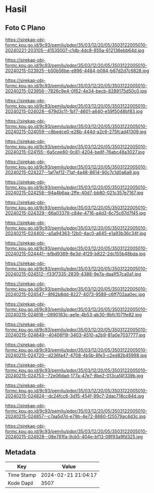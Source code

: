# Hasil

## Foto C Plano

https://sirekap-obj-formc.kpu.go.id/9c93/pemilu/pdpr/35/03/12/20/05/3503122005010-20240221-203105--41535007-c1db-4dc8-855a-612136ebb64d.jpg

https://sirekap-obj-formc.kpu.go.id/9c93/pemilu/pdpr/35/03/12/20/05/3503122005010-20240215-023925--b50b56be-e896-4484-b084-b67d2d7c6828.jpg

https://sirekap-obj-formc.kpu.go.id/9c93/pemilu/pdpr/35/03/12/20/05/3503122005010-20240215-023956--7826c9e4-0f62-4e34-becb-8289175d50c0.jpg

https://sirekap-obj-formc.kpu.go.id/9c93/pemilu/pdpr/35/03/12/20/05/3503122005010-20240215-024028--679d3c11-1bf7-4601-a640-e59f5048bf83.jpg

https://sirekap-obj-formc.kpu.go.id/9c93/pemilu/pdpr/35/03/12/20/05/3503122005010-20240215-024059--c8bedce0-e28b-444d-a2c6-275fcad41309.jpg

https://sirekap-obj-formc.kpu.go.id/9c93/pemilu/pdpr/35/03/12/20/05/3503122005010-20240215-024155--6a5cee80-0c81-4204-be8f-76abc48a3027.jpg

https://sirekap-obj-formc.kpu.go.id/9c93/pemilu/pdpr/35/03/12/20/05/3503122005010-20240215-024227--1af7ef12-71af-4a48-8614-90c7c1d0a6a9.jpg

https://sirekap-obj-formc.kpu.go.id/9c93/pemilu/pdpr/35/03/12/20/05/3503122005010-20240215-024258--94a4b6aa-2ffe-40d7-bb80-021c357e7167.jpg

https://sirekap-obj-formc.kpu.go.id/9c93/pemilu/pdpr/35/03/12/20/05/3503122005010-20240215-024329--66a03379-c84e-4716-a4d3-6c75c67d7f45.jpg

https://sirekap-obj-formc.kpu.go.id/9c93/pemilu/pdpr/35/03/12/20/05/3503122005010-20240215-024400--a5a94363-12b0-4ac0-a645-e1a93b36c34f.jpg

https://sirekap-obj-formc.kpu.go.id/9c93/pemilu/pdpr/35/03/12/20/05/3503122005010-20240215-024441--bfbd9389-8e3d-4f29-b822-2dc155b48bda.jpg

https://sirekap-obj-formc.kpu.go.id/9c93/pemilu/pdpr/35/03/12/20/05/3503122005010-20240215-024512--f33f7335-2839-4386-9e7a-daa1f57ca0a1.jpg

https://sirekap-obj-formc.kpu.go.id/9c93/pemilu/pdpr/35/03/12/20/05/3503122005010-20240215-024547--8f62b8dd-8227-4073-9589-c6ff702aa0ec.jpg

https://sirekap-obj-formc.kpu.go.id/9c93/pemilu/pdpr/35/03/12/20/05/3503122005010-20240215-024618--0990183c-ae1e-4b53-ab30-9bfc1071fe82.jpg

https://sirekap-obj-formc.kpu.go.id/9c93/pemilu/pdpr/35/03/12/20/05/3503122005010-20240215-024649--40406f19-3403-4510-a2b9-81a0e7037777.jpg

https://sirekap-obj-formc.kpu.go.id/9c93/pemilu/pdpr/35/03/12/20/05/3503122005010-20240215-024720--d236fa47-4708-4b5b-8fe3-c2ed82b45998.jpg

https://sirekap-obj-formc.kpu.go.id/9c93/pemilu/pdpr/35/03/12/20/05/3503122005010-20240215-024753--72e06dad-177a-47e7-8be2-013caf4f339b.jpg

https://sirekap-obj-formc.kpu.go.id/9c93/pemilu/pdpr/35/03/12/20/05/3503122005010-20240215-024824--dc24fcc6-3d15-454f-99c7-2dac718cc84d.jpg

https://sirekap-obj-formc.kpu.go.id/9c93/pemilu/pdpr/35/03/12/20/05/3503122005010-20240215-024857--c7aa5d7d-e79b-4e72-8660-f25579ac4d3c.jpg

https://sirekap-obj-formc.kpu.go.id/9c93/pemilu/pdpr/35/03/12/20/05/3503122005010-20240215-024928--08e781fa-9cb5-404e-bf13-08f93a9fd325.jpg


## Metadata

| Key        | Value               |
| ---------- | ------------------- |
| Time Stamp | 2024-02-21 21:04:17 |
| Kode Dapil | 3507                |




